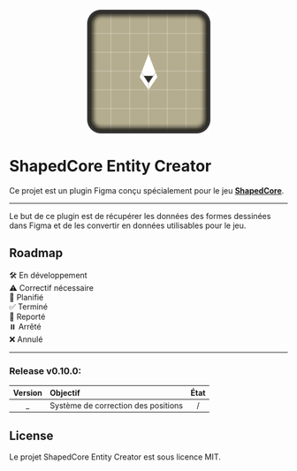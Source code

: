 <p align="center">
  <img src="img/github_logo.png">
</p>

# ShapedCore Entity Creator
Ce projet est un plugin Figma conçu spécialement pour le jeu **[ShapedCore](https://github.com/Vaulkryn/ShapedCore)**.

---

Le but de ce plugin est de récupérer les données des formes dessinées dans Figma et de les convertir en données utilisables pour le jeu.</br>

## Roadmap
🛠️ En développement</br>
⚠️ Correctif nécessaire</br>
📝 Planifié</br>
✅ Terminé</br>
🔄 Reporté</br>
⏸️ Arrêté</br>
❌ Annulé</br>

---

### Release v0.10.0:
| Version  | Objectif                            |État|
|:--------:|:------------------------------------|:--:|
| _        | Système de correction des positions | /  |


## License
Le projet ShapedCore Entity Creator est sous licence MIT.